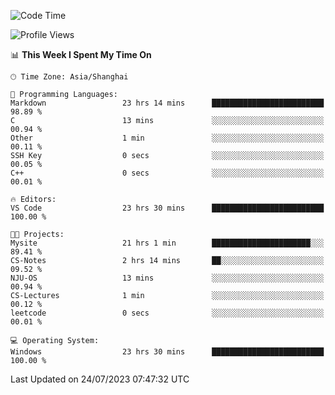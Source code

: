 <!--START_SECTION:waka-->
![Code Time](http://img.shields.io/badge/Code%20Time-1%2C068%20hrs%2038%20mins-blue)

![Profile Views](http://img.shields.io/badge/Profile%20Views-3-blue)

📊 **This Week I Spent My Time On** 

```text
🕑︎ Time Zone: Asia/Shanghai

💬 Programming Languages: 
Markdown                 23 hrs 14 mins      █████████████████████████   98.89 % 
C                        13 mins             ░░░░░░░░░░░░░░░░░░░░░░░░░   00.94 % 
Other                    1 min               ░░░░░░░░░░░░░░░░░░░░░░░░░   00.11 % 
SSH Key                  0 secs              ░░░░░░░░░░░░░░░░░░░░░░░░░   00.05 % 
C++                      0 secs              ░░░░░░░░░░░░░░░░░░░░░░░░░   00.01 % 

🔥 Editors: 
VS Code                  23 hrs 30 mins      █████████████████████████   100.00 % 

🐱‍💻 Projects: 
Mysite                   21 hrs 1 min        ██████████████████████░░░   89.41 % 
CS-Notes                 2 hrs 14 mins       ██░░░░░░░░░░░░░░░░░░░░░░░   09.52 % 
NJU-OS                   13 mins             ░░░░░░░░░░░░░░░░░░░░░░░░░   00.94 % 
CS-Lectures              1 min               ░░░░░░░░░░░░░░░░░░░░░░░░░   00.12 % 
leetcode                 0 secs              ░░░░░░░░░░░░░░░░░░░░░░░░░   00.01 % 

💻 Operating System: 
Windows                  23 hrs 30 mins      █████████████████████████   100.00 % 
```


 Last Updated on 24/07/2023 07:47:32 UTC
<!--END_SECTION:waka-->